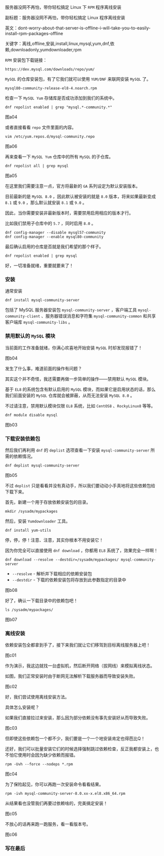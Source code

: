 服务器没网不再怕，带你轻松搞定 Linux 下 `RPM` 程序离线安装

副标题：服务器没网不再怕，带你轻松搞定 Linux 程序离线安装

英文：dont-worry-about-that-server-is-offline-i-will-take-you-to-easily-install-rpm-packages-offline

关键字：离线,offline,安装,install,linux,mysql,yum,dnf,依赖,downloadonly,yumdownloader,rpm







`RPM` 安装包下载链接：

```
https://dev.mysql.com/downloads/repo/yum/
```



`MySQL` 的仓库安装包，有了它我们就可以使用 `YUM/DNF` 来联网安装 `MySQL` 了。

```
mysql80-community-release-el8-4.noarch.rpm
```



检查一下 `MySQL Yum` 存储库是否成功添加到我们的系统中。

```
dnf repolist enabled | grep "mysql.*-community.*"
```

图a04



或者直接看看 `repo` 文件里面的内容。

```
vim /etc/yum.repos.d/mysql-community.repo
```

图a06



再来查看一下 `MySQL Yum` 仓库中的所有 `MySQL` 的子仓库。

```
dnf repolist all | grep mysql
```

图a05



在这里我们需要注意一点，官方将最新的 `GA` 系列设定为默认安装版本。

目前最新的是 `MySQL 8.0` ，因此默认被安装的就是 `8.0` 版本，将来如果最新变成 `8.1` 或 `9.0` ，那么默认就安装 `8.1` 或 `9.0` 。

因此，当你需要安装非最新版本时，需要禁用启用相应的版本才行。

比如我们禁用子仓库中的 `5.7` ，同时启用 `8.0` 。

```
dnf config-manager --disable mysql57-community
dnf config-manager --enable mysql80-community
```



最后确认启用的仓库是否就是我们希望的那个样子。

```
dnf repolist enabled | grep mysql
```



好，一切准备就绪，重要就要来了！



### 安装

通常安装

```
dnf install mysql-community-server
```

包括了 MySQL 服务器安装包 `mysql-community-server` ，客户端工具 `mysql-community-client` 、服务器错误消息和字符集 `mysql-community-common` 和共享客户端库 `mysql-community-libs` 。

 

### 禁用默认的 `MySQL` 模块

当前面的工作准备就绪，你满心欢喜地开始安装 `MySQL` 时却发现报错了！

图b04



发生了什么事，难道前面的操作有问题？

其实这个并不奇怪，我还需要再做一步简单的操作——禁用默认 `MySQL` 模块。

基于 `EL8` 的系统包含有默认启用的 `MySQL` 模块，而如果它是启用状态的话，那么我们前面安装的  `MySQL` 仓库就会被屏蔽，从而无法安装 `MySQL 8.0` 。

不过请注意，禁用默认模块仅限 `EL8` 系统，比如 `CentOS8` 、`RockyLinux8` 等等。

```
dnf module disable mysql
```

图b03



### 下载安装依赖包

然后我们再利用 `dnf` 的 `deplist` 选项查看一下安装 `mysql-community-server` 所需的依赖情况。

```
dnf deplist mysql-community-server
```

图b05



不过 `deplist` 只是看看并没有真动手，所以我们要动动小手真地将这些依赖包给下载下来。

首先，新建一个用于存放依赖安装包的目录。

```
mkdir /sysadm/mypackages
```



然后，安装 `Yumdownloader` 工具。

```
dnf install yum-utils
```

停，停，停！注意、注意，其实你根本不用安装它！

因为你完全可以直接使用 `dnf download` ，你都用 `EL8` 系统了，效果完全一样啊！

```
dnf download --resolve --destdir=/sysadm/mypackages/ mysql-community-server
```

* `--resolve` - 解析并下载相应的依赖安装包
* `--destdir` - 下载的依赖安装包将存放到此参数指定的目录中

图b08





好了，确认一下载目录中的依赖包吧！

```
ls /sysadm/mypackages/
```

图b07



### 离线安装

依赖安装包全都拿到手了，接下来我们就让它们移驾到目标离线服务器上吧！

图c01



作为演示，我这边就找一台虚拟机，然后断开网络（拔网线）来模拟离线状态。

如图，我们正常安装时由于断网无法解析下载服务器而导致安装失败。

图c02



好，我们尝试使用离线安装方法。

具体怎么安装呢？

如果我们直接拉过来安装，那么因为部分依赖没有事先安装好从而导致失败。

图c03



但即使这些依赖包一个都不少，我们要是一个一个地安装肯定也得芭比Q！

还好，我们可以批量安装它们的时候选择强制跳过依赖检查，反正我都安装上，也不怕它使用时会因为缺少依赖而报错。

```
rpm -Uvh --force --nodeps *.rpm
```

图c04



为了保险起见，你可以再跑一次安装命令看看结果。

```
rpm -ivh mysql-community-server-8.0.xx-x.el8.x86_64.rpm
```

从结果看也没管我们再要过依赖啥的，完美搞定安装！

图c05



不放心的话再来跑一跑服务，看一看版本号。

图c06



### 写在最后



